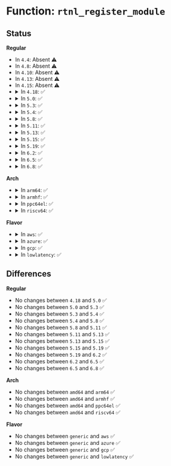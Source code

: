 # Function: <code>rtnl_register_module</code>

## Status
<b>Regular</b>
<ul>
<li>
In <code>4.4</code>: Absent ⚠️
</li>
<li>
In <code>4.8</code>: Absent ⚠️
</li>
<li>
In <code>4.10</code>: Absent ⚠️
</li>
<li>
In <code>4.13</code>: Absent ⚠️
</li>
<li>
In <code>4.15</code>: Absent ⚠️
</li>
<li>
<details>
<summary>In <code>4.18</code>: ✅</summary>

```c
int rtnl_register_module(struct module *owner, int protocol, int msgtype, rtnl_doit_func doit, rtnl_dumpit_func dumpit, unsigned int flags);
```

**Collision:** Unique Global

**Inline:** No

**Transformation:** False

**Instances:**

```
In net/core/rtnetlink.c (ffffffff818a72b0)
Location: net/core/rtnetlink.c:240
Inline: False
Direct callers:
  - net/ipv6/addrconf.c:addrconf_init
  - net/ipv6/addrconf.c:addrconf_init
  - net/ipv6/addrconf.c:addrconf_init
  - net/ipv6/addrconf.c:addrconf_init
  - net/ipv6/addrconf.c:addrconf_init
  - net/ipv6/addrconf.c:addrconf_init
  - net/ipv6/addrconf.c:addrconf_init
  - net/ipv6/addrlabel.c:ipv6_addr_label_rtnl_register
  - net/ipv6/addrlabel.c:ipv6_addr_label_rtnl_register
  - net/ipv6/addrlabel.c:ipv6_addr_label_rtnl_register
  - net/ipv6/route.c:ip6_route_init
  - net/ipv6/route.c:ip6_route_init
  - net/ipv6/route.c:ip6_route_init
  - net/ipv6/ip6_fib.c:fib6_init
  - net/ipv6/ip6mr.c:ip6_mr_init
```
**Symbols:**

```
ffffffff818a72b0-ffffffff818a72c0: rtnl_register_module (STB_GLOBAL)
```
</details>
</li>
<li>
<details>
<summary>In <code>5.0</code>: ✅</summary>

```c
int rtnl_register_module(struct module *owner, int protocol, int msgtype, rtnl_doit_func doit, rtnl_dumpit_func dumpit, unsigned int flags);
```

**Collision:** Unique Global

**Inline:** No

**Transformation:** False

**Instances:**

```
In net/core/rtnetlink.c (ffffffff818ca9f0)
Location: net/core/rtnetlink.c:246
Inline: False
Direct callers:
  - net/ipv6/addrconf.c:addrconf_init
  - net/ipv6/addrconf.c:addrconf_init
  - net/ipv6/addrconf.c:addrconf_init
  - net/ipv6/addrconf.c:addrconf_init
  - net/ipv6/addrconf.c:addrconf_init
  - net/ipv6/addrconf.c:addrconf_init
  - net/ipv6/addrconf.c:addrconf_init
  - net/ipv6/addrlabel.c:ipv6_addr_label_rtnl_register
  - net/ipv6/addrlabel.c:ipv6_addr_label_rtnl_register
  - net/ipv6/addrlabel.c:ipv6_addr_label_rtnl_register
  - net/ipv6/route.c:ip6_route_init
  - net/ipv6/route.c:ip6_route_init
  - net/ipv6/route.c:ip6_route_init
  - net/ipv6/ip6_fib.c:fib6_init
  - net/ipv6/ip6mr.c:ip6_mr_init
```
**Symbols:**

```
ffffffff818ca9f0-ffffffff818caa00: rtnl_register_module (STB_GLOBAL)
```
</details>
</li>
<li>
<details>
<summary>In <code>5.3</code>: ✅</summary>

```c
int rtnl_register_module(struct module *owner, int protocol, int msgtype, rtnl_doit_func doit, rtnl_dumpit_func dumpit, unsigned int flags);
```

**Collision:** Unique Global

**Inline:** No

**Transformation:** False

**Instances:**

```
In net/core/rtnetlink.c (ffffffff81917a60)
Location: net/core/rtnetlink.c:241
Inline: False
Direct callers:
  - net/ipv6/addrconf.c:addrconf_init
  - net/ipv6/addrconf.c:addrconf_init
  - net/ipv6/addrconf.c:addrconf_init
  - net/ipv6/addrconf.c:addrconf_init
  - net/ipv6/addrconf.c:addrconf_init
  - net/ipv6/addrconf.c:addrconf_init
  - net/ipv6/addrconf.c:addrconf_init
  - net/ipv6/addrlabel.c:ipv6_addr_label_rtnl_register
  - net/ipv6/addrlabel.c:ipv6_addr_label_rtnl_register
  - net/ipv6/addrlabel.c:ipv6_addr_label_rtnl_register
  - net/ipv6/route.c:ip6_route_init
  - net/ipv6/route.c:ip6_route_init
  - net/ipv6/route.c:ip6_route_init
  - net/ipv6/ip6_fib.c:fib6_init
  - net/ipv6/ip6mr.c:ip6_mr_init
```
**Symbols:**

```
ffffffff81917a60-ffffffff81917a70: rtnl_register_module (STB_GLOBAL)
```
</details>
</li>
<li>
<details>
<summary>In <code>5.4</code>: ✅</summary>

```c
int rtnl_register_module(struct module *owner, int protocol, int msgtype, rtnl_doit_func doit, rtnl_dumpit_func dumpit, unsigned int flags);
```

**Collision:** Unique Global

**Inline:** No

**Transformation:** False

**Instances:**

```
In net/core/rtnetlink.c (ffffffff8194a080)
Location: net/core/rtnetlink.c:241
Inline: False
Direct callers:
  - net/ipv6/addrconf.c:addrconf_init
  - net/ipv6/addrconf.c:addrconf_init
  - net/ipv6/addrconf.c:addrconf_init
  - net/ipv6/addrconf.c:addrconf_init
  - net/ipv6/addrconf.c:addrconf_init
  - net/ipv6/addrconf.c:addrconf_init
  - net/ipv6/addrconf.c:addrconf_init
  - net/ipv6/addrlabel.c:ipv6_addr_label_rtnl_register
  - net/ipv6/addrlabel.c:ipv6_addr_label_rtnl_register
  - net/ipv6/addrlabel.c:ipv6_addr_label_rtnl_register
  - net/ipv6/route.c:ip6_route_init
  - net/ipv6/route.c:ip6_route_init
  - net/ipv6/route.c:ip6_route_init
  - net/ipv6/ip6_fib.c:fib6_init
  - net/ipv6/ip6mr.c:ip6_mr_init
```
**Symbols:**

```
ffffffff8194a080-ffffffff8194a090: rtnl_register_module (STB_GLOBAL)
```
</details>
</li>
<li>
<details>
<summary>In <code>5.8</code>: ✅</summary>

```c
int rtnl_register_module(struct module *owner, int protocol, int msgtype, rtnl_doit_func doit, rtnl_dumpit_func dumpit, unsigned int flags);
```

**Collision:** Unique Global

**Inline:** No

**Transformation:** False

**Instances:**

```
In net/core/rtnetlink.c (ffffffff81a196d0)
Location: net/core/rtnetlink.c:241
Inline: False
Direct callers:
  - net/ipv6/addrconf.c:addrconf_init
  - net/ipv6/addrconf.c:addrconf_init
  - net/ipv6/addrconf.c:addrconf_init
  - net/ipv6/addrconf.c:addrconf_init
  - net/ipv6/addrconf.c:addrconf_init
  - net/ipv6/addrconf.c:addrconf_init
  - net/ipv6/addrconf.c:addrconf_init
  - net/ipv6/addrlabel.c:ipv6_addr_label_rtnl_register
  - net/ipv6/addrlabel.c:ipv6_addr_label_rtnl_register
  - net/ipv6/addrlabel.c:ipv6_addr_label_rtnl_register
  - net/ipv6/route.c:ip6_route_init
  - net/ipv6/route.c:ip6_route_init
  - net/ipv6/route.c:ip6_route_init
  - net/ipv6/ip6_fib.c:fib6_init
  - net/ipv6/ip6mr.c:ip6_mr_init
```
**Symbols:**

```
ffffffff81a196d0-ffffffff81a196e0: rtnl_register_module (STB_GLOBAL)
```
</details>
</li>
<li>
<details>
<summary>In <code>5.11</code>: ✅</summary>

```c
int rtnl_register_module(struct module *owner, int protocol, int msgtype, rtnl_doit_func doit, rtnl_dumpit_func dumpit, unsigned int flags);
```

**Collision:** Unique Global

**Inline:** No

**Transformation:** False

**Instances:**

```
In net/core/rtnetlink.c (ffffffff81a198c0)
Location: net/core/rtnetlink.c:241
Inline: False
Direct callers:
  - net/ipv6/addrconf.c:addrconf_init
  - net/ipv6/addrconf.c:addrconf_init
  - net/ipv6/addrconf.c:addrconf_init
  - net/ipv6/addrconf.c:addrconf_init
  - net/ipv6/addrconf.c:addrconf_init
  - net/ipv6/addrconf.c:addrconf_init
  - net/ipv6/addrconf.c:addrconf_init
  - net/ipv6/addrlabel.c:ipv6_addr_label_rtnl_register
  - net/ipv6/addrlabel.c:ipv6_addr_label_rtnl_register
  - net/ipv6/addrlabel.c:ipv6_addr_label_rtnl_register
  - net/ipv6/route.c:ip6_route_init
  - net/ipv6/route.c:ip6_route_init
  - net/ipv6/route.c:ip6_route_init
  - net/ipv6/ip6_fib.c:fib6_init
  - net/ipv6/ip6mr.c:ip6_mr_init
```
**Symbols:**

```
ffffffff81a198c0-ffffffff81a198d0: rtnl_register_module (STB_GLOBAL)
```
</details>
</li>
<li>
<details>
<summary>In <code>5.13</code>: ✅</summary>

```c
int rtnl_register_module(struct module *owner, int protocol, int msgtype, rtnl_doit_func doit, rtnl_dumpit_func dumpit, unsigned int flags);
```

**Collision:** Unique Global

**Inline:** No

**Transformation:** False

**Instances:**

```
In net/core/rtnetlink.c (ffffffff81a00800)
Location: net/core/rtnetlink.c:241
Inline: False
Direct callers:
  - net/ipv6/addrconf.c:addrconf_init
  - net/ipv6/addrconf.c:addrconf_init
  - net/ipv6/addrconf.c:addrconf_init
  - net/ipv6/addrconf.c:addrconf_init
  - net/ipv6/addrconf.c:addrconf_init
  - net/ipv6/addrconf.c:addrconf_init
  - net/ipv6/addrconf.c:addrconf_init
  - net/ipv6/addrlabel.c:ipv6_addr_label_rtnl_register
  - net/ipv6/addrlabel.c:ipv6_addr_label_rtnl_register
  - net/ipv6/addrlabel.c:ipv6_addr_label_rtnl_register
  - net/ipv6/route.c:ip6_route_init
  - net/ipv6/route.c:ip6_route_init
  - net/ipv6/route.c:ip6_route_init
  - net/ipv6/ip6_fib.c:fib6_init
  - net/ipv6/ip6mr.c:ip6_mr_init
```
**Symbols:**

```
ffffffff81a00800-ffffffff81a00810: rtnl_register_module (STB_GLOBAL)
```
</details>
</li>
<li>
<details>
<summary>In <code>5.15</code>: ✅</summary>

```c
int rtnl_register_module(struct module *owner, int protocol, int msgtype, rtnl_doit_func doit, rtnl_dumpit_func dumpit, unsigned int flags);
```

**Collision:** Unique Global

**Inline:** No

**Transformation:** False

**Instances:**

```
In net/core/rtnetlink.c (ffffffff81ab2bc0)
Location: net/core/rtnetlink.c:241
Inline: False
Direct callers:
  - net/ipv6/addrconf.c:addrconf_init
  - net/ipv6/addrconf.c:addrconf_init
  - net/ipv6/addrconf.c:addrconf_init
  - net/ipv6/addrconf.c:addrconf_init
  - net/ipv6/addrconf.c:addrconf_init
  - net/ipv6/addrconf.c:addrconf_init
  - net/ipv6/addrconf.c:addrconf_init
  - net/ipv6/addrlabel.c:ipv6_addr_label_rtnl_register
  - net/ipv6/addrlabel.c:ipv6_addr_label_rtnl_register
  - net/ipv6/addrlabel.c:ipv6_addr_label_rtnl_register
  - net/ipv6/route.c:ip6_route_init
  - net/ipv6/route.c:ip6_route_init
  - net/ipv6/route.c:ip6_route_init
  - net/ipv6/ip6_fib.c:fib6_init
  - net/ipv6/ip6mr.c:ip6_mr_init
```
**Symbols:**

```
ffffffff81ab2bc0-ffffffff81ab2bd0: rtnl_register_module (STB_GLOBAL)
```
</details>
</li>
<li>
<details>
<summary>In <code>5.19</code>: ✅</summary>

```c
int rtnl_register_module(struct module *owner, int protocol, int msgtype, rtnl_doit_func doit, rtnl_dumpit_func dumpit, unsigned int flags);
```

**Collision:** Unique Global

**Inline:** No

**Transformation:** False

**Instances:**

```
In net/core/rtnetlink.c (ffffffff81c2be00)
Location: net/core/rtnetlink.c:278
Inline: False
Direct callers:
  - net/ipv6/addrconf.c:addrconf_init
  - net/ipv6/addrconf.c:addrconf_init
  - net/ipv6/addrconf.c:addrconf_init
  - net/ipv6/addrconf.c:addrconf_init
  - net/ipv6/addrconf.c:addrconf_init
  - net/ipv6/addrconf.c:addrconf_init
  - net/ipv6/addrconf.c:addrconf_init
  - net/ipv6/addrlabel.c:ipv6_addr_label_rtnl_register
  - net/ipv6/addrlabel.c:ipv6_addr_label_rtnl_register
  - net/ipv6/addrlabel.c:ipv6_addr_label_rtnl_register
  - net/ipv6/route.c:ip6_route_init
  - net/ipv6/route.c:ip6_route_init
  - net/ipv6/route.c:ip6_route_init
  - net/ipv6/ip6_fib.c:fib6_init
  - net/ipv6/ip6mr.c:ip6_mr_init
  - net/mctp/device.c:mctp_device_init
  - net/mctp/device.c:mctp_device_init
  - net/mctp/device.c:mctp_device_init
  - net/mctp/route.c:mctp_routes_init
  - net/mctp/route.c:mctp_routes_init
  - net/mctp/route.c:mctp_routes_init
  - net/mctp/neigh.c:mctp_neigh_init
  - net/mctp/neigh.c:mctp_neigh_init
  - net/mctp/neigh.c:mctp_neigh_init
```
**Symbols:**

```
ffffffff81c2be00-ffffffff81c2be22: rtnl_register_module (STB_GLOBAL)
```
</details>
</li>
<li>
<details>
<summary>In <code>6.2</code>: ✅</summary>

```c
int rtnl_register_module(struct module *owner, int protocol, int msgtype, rtnl_doit_func doit, rtnl_dumpit_func dumpit, unsigned int flags);
```

**Collision:** Unique Global

**Inline:** No

**Transformation:** False

**Instances:**

```
In net/core/rtnetlink.c (ffffffff81ddee90)
Location: net/core/rtnetlink.c:279
Inline: False
Direct callers:
  - net/ipv6/addrconf.c:addrconf_init
  - net/ipv6/addrconf.c:addrconf_init
  - net/ipv6/addrconf.c:addrconf_init
  - net/ipv6/addrconf.c:addrconf_init
  - net/ipv6/addrconf.c:addrconf_init
  - net/ipv6/addrconf.c:addrconf_init
  - net/ipv6/addrconf.c:addrconf_init
  - net/ipv6/addrlabel.c:ipv6_addr_label_rtnl_register
  - net/ipv6/addrlabel.c:ipv6_addr_label_rtnl_register
  - net/ipv6/addrlabel.c:ipv6_addr_label_rtnl_register
  - net/ipv6/route.c:ip6_route_init
  - net/ipv6/route.c:ip6_route_init
  - net/ipv6/route.c:ip6_route_init
  - net/ipv6/ip6_fib.c:fib6_init
  - net/ipv6/ip6mr.c:ip6_mr_init
  - net/mctp/device.c:mctp_device_init
  - net/mctp/device.c:mctp_device_init
  - net/mctp/device.c:mctp_device_init
  - net/mctp/route.c:mctp_routes_init
  - net/mctp/route.c:mctp_routes_init
  - net/mctp/route.c:mctp_routes_init
  - net/mctp/neigh.c:mctp_neigh_init
  - net/mctp/neigh.c:mctp_neigh_init
  - net/mctp/neigh.c:mctp_neigh_init
```
**Symbols:**

```
ffffffff81ddee90-ffffffff81ddeeb2: rtnl_register_module (STB_GLOBAL)
```
</details>
</li>
<li>
<details>
<summary>In <code>6.5</code>: ✅</summary>

```c
int rtnl_register_module(struct module *owner, int protocol, int msgtype, rtnl_doit_func doit, rtnl_dumpit_func dumpit, unsigned int flags);
```

**Collision:** Unique Global

**Inline:** No

**Transformation:** False

**Instances:**

```
In net/core/rtnetlink.c (ffffffff81e501a0)
Location: net/core/rtnetlink.c:282
Inline: False
Direct callers:
  - net/ipv6/addrconf.c:addrconf_init
  - net/ipv6/addrconf.c:addrconf_init
  - net/ipv6/addrconf.c:addrconf_init
  - net/ipv6/addrconf.c:addrconf_init
  - net/ipv6/addrconf.c:addrconf_init
  - net/ipv6/addrconf.c:addrconf_init
  - net/ipv6/addrconf.c:addrconf_init
  - net/ipv6/addrlabel.c:ipv6_addr_label_rtnl_register
  - net/ipv6/addrlabel.c:ipv6_addr_label_rtnl_register
  - net/ipv6/addrlabel.c:ipv6_addr_label_rtnl_register
  - net/ipv6/route.c:ip6_route_init
  - net/ipv6/route.c:ip6_route_init
  - net/ipv6/route.c:ip6_route_init
  - net/ipv6/ip6_fib.c:fib6_init
  - net/ipv6/ip6mr.c:ip6_mr_init
  - net/mctp/device.c:mctp_device_init
  - net/mctp/device.c:mctp_device_init
  - net/mctp/device.c:mctp_device_init
  - net/mctp/route.c:mctp_routes_init
  - net/mctp/route.c:mctp_routes_init
  - net/mctp/route.c:mctp_routes_init
  - net/mctp/neigh.c:mctp_neigh_init
  - net/mctp/neigh.c:mctp_neigh_init
  - net/mctp/neigh.c:mctp_neigh_init
```
**Symbols:**

```
ffffffff81e501a0-ffffffff81e501c2: rtnl_register_module (STB_GLOBAL)
```
</details>
</li>
<li>
<details>
<summary>In <code>6.8</code>: ✅</summary>

```c
int rtnl_register_module(struct module *owner, int protocol, int msgtype, rtnl_doit_func doit, rtnl_dumpit_func dumpit, unsigned int flags);
```

**Collision:** Unique Global

**Inline:** No

**Transformation:** False

**Instances:**

```
In net/core/rtnetlink.c (ffffffff81f0f250)
Location: net/core/rtnetlink.c:283
Inline: False
Direct callers:
  - net/ipv6/addrconf.c:addrconf_init
  - net/ipv6/addrconf.c:addrconf_init
  - net/ipv6/addrconf.c:addrconf_init
  - net/ipv6/addrconf.c:addrconf_init
  - net/ipv6/addrconf.c:addrconf_init
  - net/ipv6/addrconf.c:addrconf_init
  - net/ipv6/addrconf.c:addrconf_init
  - net/ipv6/addrlabel.c:ipv6_addr_label_rtnl_register
  - net/ipv6/addrlabel.c:ipv6_addr_label_rtnl_register
  - net/ipv6/addrlabel.c:ipv6_addr_label_rtnl_register
  - net/ipv6/route.c:ip6_route_init
  - net/ipv6/route.c:ip6_route_init
  - net/ipv6/route.c:ip6_route_init
  - net/ipv6/ip6_fib.c:fib6_init
  - net/ipv6/ip6mr.c:ip6_mr_init
  - net/mctp/device.c:mctp_device_init
  - net/mctp/device.c:mctp_device_init
  - net/mctp/device.c:mctp_device_init
  - net/mctp/route.c:mctp_routes_init
  - net/mctp/route.c:mctp_routes_init
  - net/mctp/route.c:mctp_routes_init
  - net/mctp/neigh.c:mctp_neigh_init
  - net/mctp/neigh.c:mctp_neigh_init
  - net/mctp/neigh.c:mctp_neigh_init
```
**Symbols:**

```
ffffffff81f0f250-ffffffff81f0f272: rtnl_register_module (STB_GLOBAL)
```
</details>
</li>
</ul>
<b>Arch</b>
<ul>
<li>
<details>
<summary>In <code>arm64</code>: ✅</summary>

```c
int rtnl_register_module(struct module *owner, int protocol, int msgtype, rtnl_doit_func doit, rtnl_dumpit_func dumpit, unsigned int flags);
```

**Collision:** Unique Global

**Inline:** No

**Transformation:** False

**Instances:**

```
In net/core/rtnetlink.c (ffff800010bebd58)
Location: net/core/rtnetlink.c:241
Inline: False
Direct callers:
  - net/ipv6/addrconf.c:addrconf_init
  - net/ipv6/addrconf.c:addrconf_init
  - net/ipv6/addrconf.c:addrconf_init
  - net/ipv6/addrconf.c:addrconf_init
  - net/ipv6/addrconf.c:addrconf_init
  - net/ipv6/addrconf.c:addrconf_init
  - net/ipv6/addrconf.c:addrconf_init
  - net/ipv6/addrlabel.c:ipv6_addr_label_rtnl_register
  - net/ipv6/addrlabel.c:ipv6_addr_label_rtnl_register
  - net/ipv6/addrlabel.c:ipv6_addr_label_rtnl_register
  - net/ipv6/route.c:ip6_route_init
  - net/ipv6/route.c:ip6_route_init
  - net/ipv6/route.c:ip6_route_init
  - net/ipv6/ip6_fib.c:fib6_init
  - net/ipv6/ip6mr.c:ip6_mr_init
```
**Symbols:**

```
ffff800010bebd58-ffff800010bebdbc: rtnl_register_module (STB_GLOBAL)
```
</details>
</li>
<li>
<details>
<summary>In <code>armhf</code>: ✅</summary>

```c
int rtnl_register_module(struct module *owner, int protocol, int msgtype, rtnl_doit_func doit, rtnl_dumpit_func dumpit, unsigned int flags);
```

**Collision:** Unique Global

**Inline:** No

**Transformation:** False

**Instances:**

```
In net/core/rtnetlink.c (c0d0489c)
Location: net/core/rtnetlink.c:241
Inline: False
Direct callers:
  - net/ipv6/addrconf.c:addrconf_init
  - net/ipv6/addrconf.c:addrconf_init
  - net/ipv6/addrconf.c:addrconf_init
  - net/ipv6/addrconf.c:addrconf_init
  - net/ipv6/addrconf.c:addrconf_init
  - net/ipv6/addrconf.c:addrconf_init
  - net/ipv6/addrconf.c:addrconf_init
  - net/ipv6/addrlabel.c:ipv6_addr_label_rtnl_register
  - net/ipv6/addrlabel.c:ipv6_addr_label_rtnl_register
  - net/ipv6/addrlabel.c:ipv6_addr_label_rtnl_register
  - net/ipv6/route.c:ip6_route_init
  - net/ipv6/route.c:ip6_route_init
  - net/ipv6/route.c:ip6_route_init
  - net/ipv6/ip6_fib.c:fib6_init
  - net/ipv6/ip6mr.c:ip6_mr_init
```
**Symbols:**

```
c0d0489c-c0d048d0: rtnl_register_module (STB_GLOBAL)
```
</details>
</li>
<li>
<details>
<summary>In <code>ppc64el</code>: ✅</summary>

```c
int rtnl_register_module(struct module *owner, int protocol, int msgtype, rtnl_doit_func doit, rtnl_dumpit_func dumpit, unsigned int flags);
```

**Collision:** Unique Global

**Inline:** No

**Transformation:** False

**Instances:**

```
In net/core/rtnetlink.c (c000000000ccf1f0)
Location: net/core/rtnetlink.c:241
Inline: False
Direct callers:
  - net/ipv6/addrconf.c:addrconf_init
  - net/ipv6/addrconf.c:addrconf_init
  - net/ipv6/addrconf.c:addrconf_init
  - net/ipv6/addrconf.c:addrconf_init
  - net/ipv6/addrconf.c:addrconf_init
  - net/ipv6/addrconf.c:addrconf_init
  - net/ipv6/addrconf.c:addrconf_init
  - net/ipv6/addrlabel.c:ipv6_addr_label_rtnl_register
  - net/ipv6/addrlabel.c:ipv6_addr_label_rtnl_register
  - net/ipv6/addrlabel.c:ipv6_addr_label_rtnl_register
  - net/ipv6/route.c:ip6_route_init
  - net/ipv6/route.c:ip6_route_init
  - net/ipv6/route.c:ip6_route_init
  - net/ipv6/ip6_fib.c:fib6_init
  - net/ipv6/ip6mr.c:ip6_mr_init
```
**Symbols:**

```
c000000000ccf1f0-c000000000ccf204: rtnl_register_module (STB_GLOBAL)
```
</details>
</li>
<li>
<details>
<summary>In <code>riscv64</code>: ✅</summary>

```c
int rtnl_register_module(struct module *owner, int protocol, int msgtype, rtnl_doit_func doit, rtnl_dumpit_func dumpit, unsigned int flags);
```

**Collision:** Unique Global

**Inline:** No

**Transformation:** False

**Instances:**

```
In net/core/rtnetlink.c (ffffffe00076fb20)
Location: net/core/rtnetlink.c:241
Inline: False
Direct callers:
  - net/ipv6/addrconf.c:addrconf_init
  - net/ipv6/addrconf.c:addrconf_init
  - net/ipv6/addrconf.c:addrconf_init
  - net/ipv6/addrconf.c:addrconf_init
  - net/ipv6/addrconf.c:addrconf_init
  - net/ipv6/addrconf.c:addrconf_init
  - net/ipv6/addrconf.c:addrconf_init
  - net/ipv6/addrlabel.c:ipv6_addr_label_rtnl_register
  - net/ipv6/addrlabel.c:ipv6_addr_label_rtnl_register
  - net/ipv6/addrlabel.c:ipv6_addr_label_rtnl_register
  - net/ipv6/route.c:ip6_route_init
  - net/ipv6/route.c:ip6_route_init
  - net/ipv6/route.c:ip6_route_init
  - net/ipv6/ip6_fib.c:fib6_init
  - net/ipv6/ip6mr.c:ip6_mr_init
```
**Symbols:**

```
ffffffe00076fb20-ffffffe00076fb72: rtnl_register_module (STB_GLOBAL)
```
</details>
</li>
</ul>
<b>Flavor</b>
<ul>
<li>
<details>
<summary>In <code>aws</code>: ✅</summary>

```c
int rtnl_register_module(struct module *owner, int protocol, int msgtype, rtnl_doit_func doit, rtnl_dumpit_func dumpit, unsigned int flags);
```

**Collision:** Unique Global

**Inline:** No

**Transformation:** False

**Instances:**

```
In net/core/rtnetlink.c (ffffffff818ea050)
Location: net/core/rtnetlink.c:241
Inline: False
Direct callers:
  - net/ipv6/addrconf.c:addrconf_init
  - net/ipv6/addrconf.c:addrconf_init
  - net/ipv6/addrconf.c:addrconf_init
  - net/ipv6/addrconf.c:addrconf_init
  - net/ipv6/addrconf.c:addrconf_init
  - net/ipv6/addrconf.c:addrconf_init
  - net/ipv6/addrconf.c:addrconf_init
  - net/ipv6/addrlabel.c:ipv6_addr_label_rtnl_register
  - net/ipv6/addrlabel.c:ipv6_addr_label_rtnl_register
  - net/ipv6/addrlabel.c:ipv6_addr_label_rtnl_register
  - net/ipv6/route.c:ip6_route_init
  - net/ipv6/route.c:ip6_route_init
  - net/ipv6/route.c:ip6_route_init
  - net/ipv6/ip6_fib.c:fib6_init
  - net/ipv6/ip6mr.c:ip6_mr_init
```
**Symbols:**

```
ffffffff818ea050-ffffffff818ea060: rtnl_register_module (STB_GLOBAL)
```
</details>
</li>
<li>
<details>
<summary>In <code>azure</code>: ✅</summary>

```c
int rtnl_register_module(struct module *owner, int protocol, int msgtype, rtnl_doit_func doit, rtnl_dumpit_func dumpit, unsigned int flags);
```

**Collision:** Unique Global

**Inline:** No

**Transformation:** False

**Instances:**

```
In net/core/rtnetlink.c (ffffffff818a3e90)
Location: net/core/rtnetlink.c:241
Inline: False
Direct callers:
  - net/ipv6/addrconf.c:addrconf_init
  - net/ipv6/addrconf.c:addrconf_init
  - net/ipv6/addrconf.c:addrconf_init
  - net/ipv6/addrconf.c:addrconf_init
  - net/ipv6/addrconf.c:addrconf_init
  - net/ipv6/addrconf.c:addrconf_init
  - net/ipv6/addrconf.c:addrconf_init
  - net/ipv6/addrlabel.c:ipv6_addr_label_rtnl_register
  - net/ipv6/addrlabel.c:ipv6_addr_label_rtnl_register
  - net/ipv6/addrlabel.c:ipv6_addr_label_rtnl_register
  - net/ipv6/route.c:ip6_route_init
  - net/ipv6/route.c:ip6_route_init
  - net/ipv6/route.c:ip6_route_init
  - net/ipv6/ip6_fib.c:fib6_init
  - net/ipv6/ip6mr.c:ip6_mr_init
```
**Symbols:**

```
ffffffff818a3e90-ffffffff818a3ea0: rtnl_register_module (STB_GLOBAL)
```
</details>
</li>
<li>
<details>
<summary>In <code>gcp</code>: ✅</summary>

```c
int rtnl_register_module(struct module *owner, int protocol, int msgtype, rtnl_doit_func doit, rtnl_dumpit_func dumpit, unsigned int flags);
```

**Collision:** Unique Global

**Inline:** No

**Transformation:** False

**Instances:**

```
In net/core/rtnetlink.c (ffffffff8193b080)
Location: net/core/rtnetlink.c:241
Inline: False
Direct callers:
  - net/ipv6/addrconf.c:addrconf_init
  - net/ipv6/addrconf.c:addrconf_init
  - net/ipv6/addrconf.c:addrconf_init
  - net/ipv6/addrconf.c:addrconf_init
  - net/ipv6/addrconf.c:addrconf_init
  - net/ipv6/addrconf.c:addrconf_init
  - net/ipv6/addrconf.c:addrconf_init
  - net/ipv6/addrlabel.c:ipv6_addr_label_rtnl_register
  - net/ipv6/addrlabel.c:ipv6_addr_label_rtnl_register
  - net/ipv6/addrlabel.c:ipv6_addr_label_rtnl_register
  - net/ipv6/route.c:ip6_route_init
  - net/ipv6/route.c:ip6_route_init
  - net/ipv6/route.c:ip6_route_init
  - net/ipv6/ip6_fib.c:fib6_init
  - net/ipv6/ip6mr.c:ip6_mr_init
```
**Symbols:**

```
ffffffff8193b080-ffffffff8193b090: rtnl_register_module (STB_GLOBAL)
```
</details>
</li>
<li>
<details>
<summary>In <code>lowlatency</code>: ✅</summary>

```c
int rtnl_register_module(struct module *owner, int protocol, int msgtype, rtnl_doit_func doit, rtnl_dumpit_func dumpit, unsigned int flags);
```

**Collision:** Unique Global

**Inline:** No

**Transformation:** False

**Instances:**

```
In net/core/rtnetlink.c (ffffffff8195c8c0)
Location: net/core/rtnetlink.c:241
Inline: False
Direct callers:
  - net/ipv6/addrconf.c:addrconf_init
  - net/ipv6/addrconf.c:addrconf_init
  - net/ipv6/addrconf.c:addrconf_init
  - net/ipv6/addrconf.c:addrconf_init
  - net/ipv6/addrconf.c:addrconf_init
  - net/ipv6/addrconf.c:addrconf_init
  - net/ipv6/addrconf.c:addrconf_init
  - net/ipv6/addrlabel.c:ipv6_addr_label_rtnl_register
  - net/ipv6/addrlabel.c:ipv6_addr_label_rtnl_register
  - net/ipv6/addrlabel.c:ipv6_addr_label_rtnl_register
  - net/ipv6/route.c:ip6_route_init
  - net/ipv6/route.c:ip6_route_init
  - net/ipv6/route.c:ip6_route_init
  - net/ipv6/ip6_fib.c:fib6_init
  - net/ipv6/ip6mr.c:ip6_mr_init
```
**Symbols:**

```
ffffffff8195c8c0-ffffffff8195c8d0: rtnl_register_module (STB_GLOBAL)
```
</details>
</li>
</ul>

## Differences
<b>Regular</b>
<ul>
<li>
No changes between <code>4.18</code> and <code>5.0</code> ✅
</li>
<li>
No changes between <code>5.0</code> and <code>5.3</code> ✅
</li>
<li>
No changes between <code>5.3</code> and <code>5.4</code> ✅
</li>
<li>
No changes between <code>5.4</code> and <code>5.8</code> ✅
</li>
<li>
No changes between <code>5.8</code> and <code>5.11</code> ✅
</li>
<li>
No changes between <code>5.11</code> and <code>5.13</code> ✅
</li>
<li>
No changes between <code>5.13</code> and <code>5.15</code> ✅
</li>
<li>
No changes between <code>5.15</code> and <code>5.19</code> ✅
</li>
<li>
No changes between <code>5.19</code> and <code>6.2</code> ✅
</li>
<li>
No changes between <code>6.2</code> and <code>6.5</code> ✅
</li>
<li>
No changes between <code>6.5</code> and <code>6.8</code> ✅
</li>
</ul>
<b>Arch</b>
<ul>
<li>
No changes between <code>amd64</code> and <code>arm64</code> ✅
</li>
<li>
No changes between <code>amd64</code> and <code>armhf</code> ✅
</li>
<li>
No changes between <code>amd64</code> and <code>ppc64el</code> ✅
</li>
<li>
No changes between <code>amd64</code> and <code>riscv64</code> ✅
</li>
</ul>
<b>Flavor</b>
<ul>
<li>
No changes between <code>generic</code> and <code>aws</code> ✅
</li>
<li>
No changes between <code>generic</code> and <code>azure</code> ✅
</li>
<li>
No changes between <code>generic</code> and <code>gcp</code> ✅
</li>
<li>
No changes between <code>generic</code> and <code>lowlatency</code> ✅
</li>
</ul>

